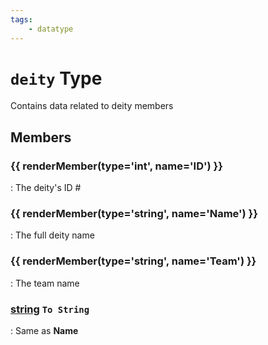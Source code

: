 ```yaml
---
tags:
    - datatype
---
```

# `deity` Type

Contains data related to deity members

## Members

### {{ renderMember(type='int', name='ID') }}

:   The deity's ID #

### {{ renderMember(type='string', name='Name') }}

:   The full deity name

### {{ renderMember(type='string', name='Team') }}

:   The team name

### [string][string] `To String`

:   Same as **Name**

[int]: datatype-int.md
[string]: datatype-string.md
